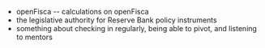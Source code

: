 - openFisca
-- calculations on openFisca
- the legislative authority for Reserve Bank policy instruments
- something about checking in regularly, being able to pivot, and listening to mentors
